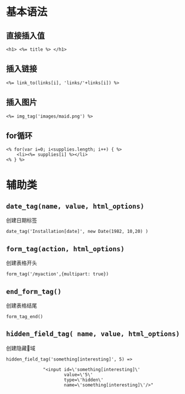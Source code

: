 
# 基本语法

## 直接插入值

```
<h1> <%= title %> </h1>
```

## 插入链接

```
<%= link_to(links[i], 'links/'+links[i]) %>
```

## 插入图片

```
<%= img_tag('images/maid.png') %>
```

## for循环

```
<% for(var i=0; i<supplies.length; i++) { %>
	<li><%= supplies[i] %></li>
<% } %>
```

# 辅助类

## `date_tag(name, value, html_options)`

创建日期标签

```
date_tag('Installation[date]', new Date(1982, 10,20) )
```

## `form_tag(action, html_options)`

创建表格开头

```
form_tag('/myaction',{multipart: true})
```

## `end_form_tag()`

创建表格结尾

```
form_tag_end()
```

## `hidden_field_tag( name, value, html_options)`

创建隐藏域

```
hidden_field_tag('something[interesting]', 5) =>

              "<input id=\'something[interesting]\'
                      value=\'5\'
                      type=\'hidden\'
                      name=\'something[interesting]\'/>"
```

